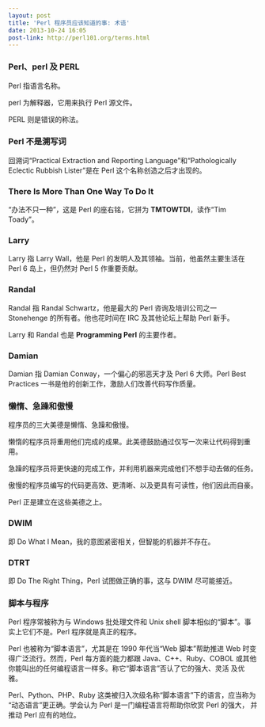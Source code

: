 ```yaml
---
layout: post
title: 'Perl 程序员应该知道的事: 术语'
date: 2013-10-24 16:05
post-link: http://perl101.org/terms.html
---
```


### Perl、perl 及 PERL

Perl 指语言名称。

perl 为解释器，它用来执行 Perl 源文件。

PERL 则是错误的称法。

### Perl 不是溯写词

回溯词“Practical Extraction and Reporting Language”和“Pathologically Eclectic
Rubbish Lister”是在 Perl 这个名称创造之后才出现的。

### There Is More Than One Way To Do It

“办法不只一种”，这是 Perl 的座右铭，它拼为 **TMTOWTDI**，读作“Tim Toady”。

### Larry

Larry 指 Larry Wall，他是 Perl 的发明人及其领袖。当前，他虽然主要生活在 Perl 6
岛上，但仍然对 Perl 5 作重要贡献。

### Randal

Randal 指 Randal Schwartz，他是最大的 Perl 咨询及培训公司之一 Stonehenge
的所有者。他也花时间在 IRC 及其他论坛上帮助 Perl 新手。

Larry 和 Randal 也是 __Programming Perl__ 的主要作者。

### Damian

Damian 指 Damian Conway，一个偏心的邪恶天才及 Perl 6 大师。Perl Best Practices
一书是他的创新工作，激励人们改善代码写作质量。

### 懒惰、急躁和傲慢

程序员的三大美德是懒惰、急躁和傲慢。

懒惰的程序员将重用他们完成的成果。此美德鼓励通过仅写一次来让代码得到重用。

急躁的程序员将更快速的完成工作，并利用机器来完成他们不想手动去做的任务。

傲慢的程序员编写的代码更高效、更清晰、以及更具有可读性，他们因此而自豪。

Perl 正是建立在这些美德之上。

### DWIM

即 Do What I Mean，我的意图紧密相关，但智能的机器并不存在。

### DTRT

即 Do The Right Thing，Perl 试图做正确的事，这与 DWIM 尽可能接近。

### 脚本与程序

Perl 程序常被称为与 Windows 批处理文件和 Unix shell
脚本相似的“脚本”。事实上它们不是。Perl 程序就是真正的程序。

Perl 也被称为“脚本语言”，尤其是在 1990 年代当“Web 脚本”帮助推进 Web
时变得广泛流行。然而，Perl 每方面的能力都跟 Java、C++、Ruby、COBOL
或其他你能叫出的任何编程语言一样多。称它“脚本语言”否认了它的强大、灵活
及优雅。

Perl、Python、PHP、Ruby 这类被归入次级名称“脚本语言”下的语言，应当称为
“动态语言”更正确。学会认为 Perl 是一门编程语言将帮助你欣赏 Perl 的强大，
并推动 Perl 应有的地位。
